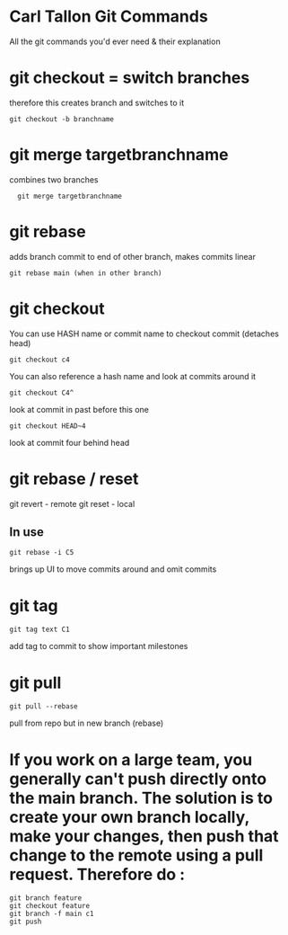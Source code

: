 # Carl Tallon Git Commands
All the git commands you'd ever need &amp; their explanation

# git checkout = switch branches
therefore this creates branch and switches to it
```
git checkout -b branchname
```

# git merge targetbranchname
combines two branches 
```
  git merge targetbranchname
```


# git rebase
adds branch commit to end of other branch, makes commits linear
```
git rebase main (when in other branch)
```

# git checkout

You can use HASH name or commit name to checkout commit (detaches head)
```
git checkout c4
```

You can also reference a hash name and look at commits around it 
```
git checkout C4^
```
look at commit in past before this one

```
git checkout HEAD~4
```
look at commit four behind head

# git rebase / reset
git revert - remote
git reset - local

## In use 
```
git rebase -i C5
```
brings up UI to move commits around and omit commits 

# git tag 
```
git tag text C1
```
add tag to commit to show important milestones

# git pull 
``` 
git pull --rebase
``` 
pull from repo but in new branch (rebase)

# If you work on a large team, you generally can't push directly onto the main branch. The solution is to create your own branch locally, make your changes, then push that change to the remote using a pull request. Therefore do :

``` 
git branch feature
git checkout feature
git branch -f main c1
git push 
```
